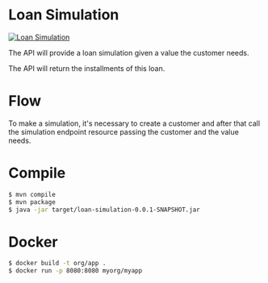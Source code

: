 

# Loan Simulation
[![Loan Simulation](https://github.com/dexfs/loan-simulation/actions/workflows/build-image.yaml/badge.svg?branch=master)](https://github.com/dexfs/loan-simulation/actions/workflows/build-prd.yaml)

The API will provide a loan simulation given a value the customer needs.

The API will return the installments of this loan.




# Flow

To make a simulation, it's necessary to create a customer and after that call the simulation endpoint resource passing the customer and the value needs.


# Compile

```bash
$ mvn compile
$ mvn package
$ java -jar target/loan-simulation-0.0.1-SNAPSHOT.jar

```

# Docker

```bash
$ docker build -t org/app .
$ docker run -p 8080:8080 myorg/myapp  

```







